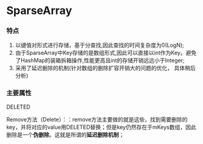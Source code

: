 # SparseArray

### 特点

1. 以键值对形式进行存储，基于分查找,因此查找的时间复杂度为0(LogN);
2. 由于SparseArray中Key存储的是数组形式,因此可以直接以int作为Key。避免了HashMap的装箱拆箱操作,性能更高且int的存储开销远远小于Integer;
3. 采用了延迟删除的机制(针对数组的删除扩容开销大的问题的优化， 具体稍后分析) 

### 主要属性

DELETED

Remove方法（Delete）：：remove方法主要做的就是这些，找到需要删除的key，并将对应的value用DELETED替换；但是key仍然存在于mKeys数组，因此删除是一个**伪删除**。这就是所谓的**延迟删除机制**；


